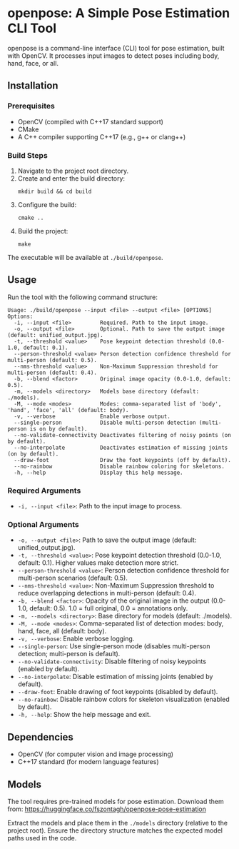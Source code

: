 # openpose: A Simple Pose Estimation CLI Tool

openpose is a command-line interface (CLI) tool for pose estimation, built with OpenCV. It processes input images to detect poses including body, hand, face, or all.

## Installation

### Prerequisites
- OpenCV (compiled with C++17 standard support)
- CMake
- A C++ compiler supporting C++17 (e.g., g++ or clang++)

### Build Steps
1. Navigate to the project root directory.
2. Create and enter the build directory:
   ```
   mkdir build && cd build
   ```
3. Configure the build:
   ```
   cmake ..
   ```
4. Build the project:
   ```
   make
   ```

The executable will be available at `./build/openpose`.

## Usage

Run the tool with the following command structure:

```
Usage: ./build/openpose --input <file> --output <file> [OPTIONS]
Options:
  -i, --input <file>         Required. Path to the input image.
  -o, --output <file>        Optional. Path to save the output image (default: unified_output.jpg).
  -t, --threshold <value>    Pose keypoint detection threshold (0.0-1.0, default: 0.1).
  --person-threshold <value> Person detection confidence threshold for multi-person (default: 0.5).
  --nms-threshold <value>    Non-Maximum Suppression threshold for multi-person (default: 0.4).
  -b, --blend <factor>       Original image opacity (0.0-1.0, default: 0.5).
  -m, --models <directory>   Models base directory (default: ./models).
  -M, --mode <modes>         Modes: comma-separated list of 'body', 'hand', 'face', 'all' (default: body).
  -v, --verbose              Enable verbose output.
  --single-person            Disable multi-person detection (multi-person is on by default).
  --no-validate-connectivity Deactivates filtering of noisy points (on by default).
  --no-interpolate           Deactivates estimation of missing joints (on by default).
  --draw-foot                Draw the foot keypoints (off by default).
  --no-rainbow               Disable rainbow coloring for skeletons.
  -h, --help                 Display this help message.
```

### Required Arguments
- `-i, --input <file>`: Path to the input image to process.

### Optional Arguments
- `-o, --output <file>`: Path to save the output image (default: unified_output.jpg).
- `-t, --threshold <value>`: Pose keypoint detection threshold (0.0-1.0, default: 0.1). Higher values make detection more strict.
- `--person-threshold <value>`: Person detection confidence threshold for multi-person scenarios (default: 0.5).
- `--nms-threshold <value>`: Non-Maximum Suppression threshold to reduce overlapping detections in multi-person (default: 0.4).
- `-b, --blend <factor>`: Opacity of the original image in the output (0.0-1.0, default: 0.5). 1.0 = full original, 0.0 = annotations only.
- `-m, --models <directory>`: Base directory for models (default: ./models).
- `-M, --mode <modes>`: Comma-separated list of detection modes: body, hand, face, all (default: body).
- `-v, --verbose`: Enable verbose logging.
- `--single-person`: Use single-person mode (disables multi-person detection; multi-person is default).
- `--no-validate-connectivity`: Disable filtering of noisy keypoints (enabled by default).
- `--no-interpolate`: Disable estimation of missing joints (enabled by default).
- `--draw-foot`: Enable drawing of foot keypoints (disabled by default).
- `--no-rainbow`: Disable rainbow colors for skeleton visualization (enabled by default).
- `-h, --help`: Show the help message and exit.

## Dependencies
- OpenCV (for computer vision and image processing)
- C++17 standard (for modern language features)

## Models
The tool requires pre-trained models for pose estimation. Download them from:
https://huggingface.co/fszontagh/openpose-pose-estimation

Extract the models and place them in the `./models` directory (relative to the project root). Ensure the directory structure matches the expected model paths used in the code.